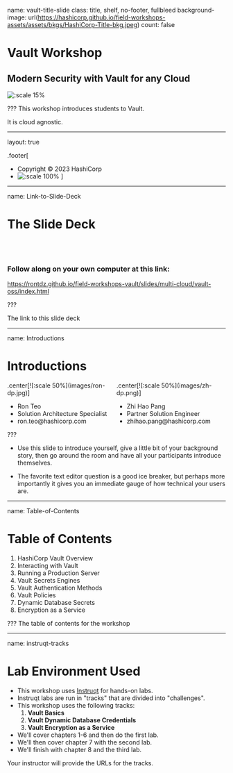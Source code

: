 name: vault-title-slide
class: title, shelf, no-footer, fullbleed
background-image: url(https://hashicorp.github.io/field-workshops-assets/assets/bkgs/HashiCorp-Title-bkg.jpeg)
count: false

# Vault Workshop
## Modern Security with Vault for any Cloud

![:scale 15%](https://hashicorp.github.io/field-workshops-assets/assets/logos/logo_vault.png)

???
This workshop introduces students to Vault.

It is cloud agnostic.

---
layout: true

.footer[
- Copyright © 2023 HashiCorp
- ![:scale 100%](https://hashicorp.github.io/field-workshops-assets/assets/logos/HashiCorp_Icon_Black.svg)
]

---
name: Link-to-Slide-Deck
# The Slide Deck
<br><br>
### Follow along on your own computer at this link:

https://rontdz.github.io/field-workshops-vault/slides/multi-cloud/vault-oss/index.html

???

The link to this slide deck

---
name: Introductions
# Introductions

<div style="float: left; width: 50%;">
.center[![:scale 50%](images/ron-dp.jpg)]
<ul>
<li>Ron Teo</li>
<li>Solution Architecture Specialist</li>
<li>ron.teo@hashicorp.com</li>
</ul>
</div>
<div style="float: right; width: 50%;">
.center[![:scale 50%](images/zh-dp.png)]
<ul>
<li>Zhi Hao Pang</li>
<li>Partner Solution Engineer</li>
<li>zhihao.pang@hashicorp.com</li>
</ul>
</div>


???
* Use this slide to introduce yourself, give a little bit of your background story, then go around the room and have all your participants introduce themselves.

* The favorite text editor question is a good ice breaker, but perhaps more importantly it gives you an immediate gauge of how technical your users are.  

---
name: Table-of-Contents
# Table of Contents

1. HashiCorp Vault Overview
1. Interacting with Vault
1. Running a Production Server
1. Vault Secrets Engines
1. Vault Authentication Methods
1. Vault Policies
1. Dynamic Database Secrets
1. Encryption as a Service

???
The table of contents for the workshop

---
name: instruqt-tracks
# Lab Environment Used
* This workshop uses [Instruqt](https://instruqt.com) for hands-on labs.
* Instruqt labs are run in "tracks" that are divided into "challenges".
* This workshop uses the following tracks:
    1. **Vault Basics**
    1. **Vault Dynamic Database Credentials**
    1. **Vault Encryption as a Service**
* We'll cover chapters 1-6 and then do the first lab.
* We'll then cover chapter 7 with the second lab.
* We'll finish with chapter 8 and the third lab.

Your instructor will provide the URLs for the tracks.
